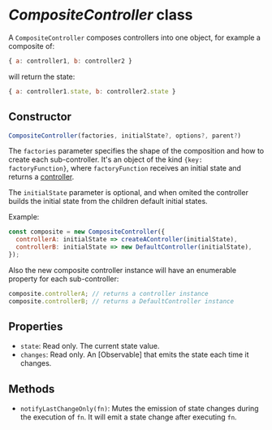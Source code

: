 # _CompositeController_ class

A `CompositeController` composes controllers into one object, for example a
composite of:

```js
{ a: controller1, b: controller2 }
```

will return the state:

```js
{ a: controller1.state, b: controller2.state }
```

## Constructor

```typescript
CompositeController(factories, initialState?, options?, parent?)
```

The `factories` parameter specifies the shape of the composition and how to
create each sub-controller. It's an object of the kind `{key: factoryFunction}`,
where `factoryFunction` receives an initial state and returns a [controller].

The `initialState` parameter is optional, and when omited the controller builds
the initial state from the children default initial states.

Example:

```js
const composite = new CompositeController({
  controllerA: initialState => createAController(initialState),
  controllerB: initialState => new DefaultController(initialState),
});
```

Also the new composite controller instance will have an enumerable property for
each sub-controller:

```js
composite.controllerA; // returns a controller instance
composite.controllerB; // returns a DefaultController instance
```

## Properties

- `state`: Read only. The current state value.
- `changes`: Read only. An [Observable] that emits the state each time it
  changes.

## Methods

- `notifyLastChangeOnly(fn)`: Mutes the emission of state changes during the
  execution of `fn`. It will emit a state change after executing `fn`.

[controller]: ../interface/Controller.md
